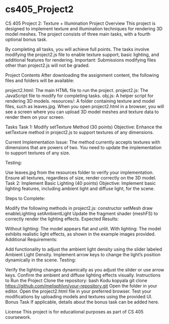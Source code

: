 # cs405_Project2
CS 405 Project 2: Texture + Illumination
Project Overview
This project is designed to implement texture and illumination techniques for rendering 3D model meshes. The project consists of three main tasks, with a fourth optional bonus task.

By completing all tasks, you will achieve full points. The tasks involve modifying the project2.js file to enable texture support, basic lighting, and additional features for rendering. Important: Submissions modifying files other than project2.js will not be graded.

Project Contents
After downloading the assignment content, the following files and folders will be available:

project2.html: The main HTML file to run the project.
project2.js: The JavaScript file to modify for completing tasks.
obj.js: A helper script for rendering 3D models.
resources/: A folder containing texture and model files, such as leaves.jpg.
When you open project2.html in a browser, you will see a screen where you can upload 3D model meshes and texture data to render them on your screen.

Tasks
Task 1: Modify setTexture Method (30 points)
Objective:
Enhance the setTexture method in project2.js to support textures of any dimensions.

Current Implementation Issue:
The method currently accepts textures with dimensions that are powers of two. You need to update the implementation to support textures of any size.

Testing:

Use leaves.jpg from the resources folder to verify your implementation.
Ensure all textures, regardless of size, render correctly on the 3D model.
Task 2: Implement Basic Lighting (40 points)
Objective:
Implement basic lighting features, including ambient light and diffuse light, for the scene.

Steps to Complete:

Modify the following methods in project2.js:
constructor
setMesh
draw
enableLighting
setAmbientLight
Update the fragment shader (meshFS) to correctly render the lighting effects.
Expected Results:

Without lighting: The model appears flat and unlit.
With lighting: The model exhibits realistic light effects, as shown in the example images provided.
Additional Requirements:

Add functionality to adjust the ambient light density using the slider labeled Ambient Light Density.
Implement arrow keys to change the light’s position dynamically in the scene.
Testing:

Verify the lighting changes dynamically as you adjust the slider or use arrow keys.
Confirm the ambient and diffuse lighting effects visually.
Instructions to Run the Project
Clone the repository:
bash
Kodu kopyala
git clone https://github.com/melisphlvn/your-repository.git
Open the folder in your editor.
Open the project2.html file in your preferred browser.
Test your modifications by uploading models and textures using the provided UI.
Bonus Task
If applicable, details about the bonus task can be added here.

License
This project is for educational purposes as part of CS 405 coursework.


